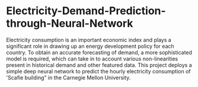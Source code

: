 # Electricity-Demand-Prediction-through-Neural-Network

Electricity consumption is an important economic index and plays a significant role in drawing up an energy development policy for each country. To obtain an accurate forecasting of demand, a more sophisticated model is required, which can take in to account various non-linearities present in historical demand and other featured data. This project deploys a simple deep neural network to predict the hourly electricity consumption of 'Scafie building" in the Carnegie Mellon University.
